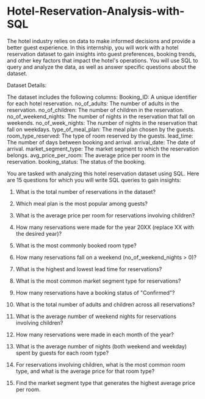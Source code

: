 # Hotel-Reservation-Analysis-with-SQL
The hotel industry relies on data to make informed decisions and provide a better guest experience. In
this internship, you will work with a hotel reservation dataset to gain insights into guest preferences,
booking trends, and other key factors that impact the hotel's operations. You will use SQL to query and
analyze the data, as well as answer specific questions about the dataset.

Dataset Details:

The dataset includes the following columns:
Booking_ID: A unique identifier for each hotel reservation.
no_of_adults: The number of adults in the reservation.
no_of_children: The number of children in the reservation.
no_of_weekend_nights: The number of nights in the reservation that fall on weekends.
no_of_week_nights: The number of nights in the reservation that fall on weekdays.
type_of_meal_plan: The meal plan chosen by the guests.
room_type_reserved: The type of room reserved by the guests.
lead_time: The number of days between booking and arrival.
arrival_date: The date of arrival.
market_segment_type: The market segment to which the reservation belongs.
avg_price_per_room: The average price per room in the reservation.
booking_status: The status of the booking.

You are tasked with analyzing this hotel reservation dataset using SQL. Here are 15 questions for which
you will write SQL queries to gain insights:
1. What is the total number of reservations in the dataset?
2. Which meal plan is the most popular among guests?
3. What is the average price per room for reservations involving children?
4. How many reservations were made for the year 20XX (replace XX with the desired year)?
5. What is the most commonly booked room type?
6. How many reservations fall on a weekend (no_of_weekend_nights > 0)?
7. What is the highest and lowest lead time for reservations?
8. What is the most common market segment type for reservations?
9. How many reservations have a booking status of "Confirmed"?
10. What is the total number of adults and children across all reservations?
11. What is the average number of weekend nights for reservations involving children?

12. How many reservations were made in each month of the year?
13. What is the average number of nights (both weekend and weekday) spent by guests for each room
type?
14. For reservations involving children, what is the most common room type, and what is the average
price for that room type?
15. Find the market segment type that generates the highest average price per room.

